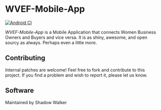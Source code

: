 WVEF-Mobile-App
=======
[![Android CI](https://github.com/buluma/WVEF-Mobile-App/actions/workflows/android.yml/badge.svg)](https://github.com/buluma/WVEF-Mobile-App/actions/workflows/android.yml)

*WVEF-Mobile-App* is a Mobile Application that connects Women Business Owners and Buyers and vice versa. It is as shiny, awesome, and open sourcy as always. Perhaps even a little more.

Contributing
------------

Internal patches are welcome! Feel free to fork and contribute to this project. If you find a problem and wish to report it, please let us know.

[ShadowNet]: buluma.co.ke

Software
-------

Maintained by Shadow Walker


